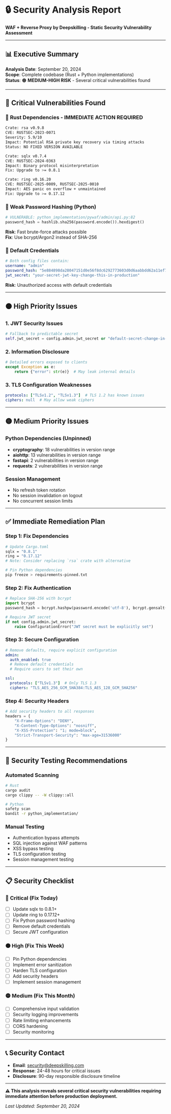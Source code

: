# 🔒 Security Analysis Report

**WAF + Reverse Proxy by Deepskilling - Static Security Vulnerability Assessment**

---

## 📊 Executive Summary

**Analysis Date**: September 20, 2024  
**Scope**: Complete codebase (Rust + Python implementations)  
**Status**: 🟠 **MEDIUM-HIGH RISK** - Several critical vulnerabilities found

---

## 🚨 Critical Vulnerabilities Found

### 🔴 **Rust Dependencies - IMMEDIATE ACTION REQUIRED**

```bash
Crate: rsa v0.9.8
CVE: RUSTSEC-2023-0071 
Severity: 5.9/10
Impact: Potential RSA private key recovery via timing attacks
Status: NO FIXED VERSION AVAILABLE

Crate: sqlx v0.7.4  
CVE: RUSTSEC-2024-0363
Impact: Binary protocol misinterpretation 
Fix: Upgrade to >= 0.8.1

Crate: ring v0.16.20
CVE: RUSTSEC-2025-0009, RUSTSEC-2025-0010
Impact: AES panic on overflow + unmaintained
Fix: Upgrade to >= 0.17.12
```

### 🔴 **Weak Password Hashing (Python)**

```python
# VULNERABLE: python_implementation/pywaf/admin/api.py:82
password_hash = hashlib.sha256(password.encode()).hexdigest()
```
**Risk**: Fast brute-force attacks possible  
**Fix**: Use bcrypt/Argon2 instead of SHA-256

### 🔴 **Default Credentials**

```yaml
# Both config files contain:
username: "admin"
password_hash: "5e884898da28047151d0e56f8dc6292773603d0d6aabbdd62a11ef721d1542d8"  # = 'password'
jwt_secret: "your-secret-jwt-key-change-this-in-production"
```
**Risk**: Unauthorized access with default credentials

---

## 🟠 High Priority Issues

### **1. JWT Security Issues**
```python
# Fallback to predictable secret
self.jwt_secret = config.admin.jwt_secret or "default-secret-change-in-production"
```

### **2. Information Disclosure**
```python
# Detailed errors exposed to clients
except Exception as e:
    return {"error": str(e)}  # May leak internal details
```

### **3. TLS Configuration Weaknesses**
```yaml
protocols: ["TLSv1.2", "TLSv1.3"]  # TLS 1.2 has known issues
ciphers: null  # May allow weak ciphers
```

---

## 🟡 Medium Priority Issues

### **Python Dependencies (Unpinned)**
- **cryptography**: 18 vulnerabilities in version range
- **aiohttp**: 13 vulnerabilities in version range  
- **fastapi**: 2 vulnerabilities in version range
- **requests**: 2 vulnerabilities in version range

### **Session Management**
- No refresh token rotation
- No session invalidation on logout
- No concurrent session limits

---

## ✅ Immediate Remediation Plan

### **Step 1: Fix Dependencies**
```bash
# Update Cargo.toml
sqlx = "0.8.1"
ring = "0.17.12"
# Note: Consider replacing `rsa` crate with alternative

# Pin Python dependencies
pip freeze > requirements-pinned.txt
```

### **Step 2: Fix Authentication**
```python
# Replace SHA-256 with bcrypt
import bcrypt
password_hash = bcrypt.hashpw(password.encode('utf-8'), bcrypt.gensalt())

# Require JWT secret
if not config.admin.jwt_secret:
    raise ConfigurationError("JWT secret must be explicitly set")
```

### **Step 3: Secure Configuration**
```yaml
# Remove defaults, require explicit configuration
admin:
  auth_enabled: true
  # Remove default credentials
  # Require users to set their own

ssl:
  protocols: ["TLSv1.3"]  # Only TLS 1.3
  ciphers: "TLS_AES_256_GCM_SHA384:TLS_AES_128_GCM_SHA256"
```

### **Step 4: Security Headers**
```python
# Add security headers to all responses
headers = {
    "X-Frame-Options": "DENY",
    "X-Content-Type-Options": "nosniff", 
    "X-XSS-Protection": "1; mode=block",
    "Strict-Transport-Security": "max-age=31536000"
}
```

---

## 🧪 Security Testing Recommendations

### **Automated Scanning**
```bash
# Rust
cargo audit
cargo clippy -- -W clippy::all

# Python  
safety scan
bandit -r python_implementation/
```

### **Manual Testing**
- Authentication bypass attempts
- SQL injection against WAF patterns
- XSS bypass testing
- TLS configuration testing
- Session management testing

---

## 📋 Security Checklist

### 🔴 **Critical (Fix Today)**
- [ ] Update sqlx to 0.8.1+
- [ ] Update ring to 0.17.12+
- [ ] Fix Python password hashing
- [ ] Remove default credentials
- [ ] Secure JWT configuration

### 🟠 **High (Fix This Week)**  
- [ ] Pin Python dependencies
- [ ] Implement error sanitization
- [ ] Harden TLS configuration
- [ ] Add security headers
- [ ] Implement session management

### 🟡 **Medium (Fix This Month)**
- [ ] Comprehensive input validation
- [ ] Security logging improvements
- [ ] Rate limiting enhancements
- [ ] CORS hardening
- [ ] Security monitoring

---

## 📞 Security Contact

- **Email**: security@deepskilling.com  
- **Response**: 24-48 hours for critical issues
- **Disclosure**: 90-day responsible disclosure timeline

---

**⚠️ This analysis reveals several critical security vulnerabilities requiring immediate attention before production deployment.**

*Last Updated: September 20, 2024*